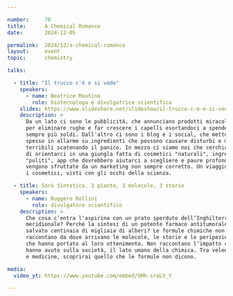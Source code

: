 ```yaml
---

number:     70
title:      A Chemical Romance
date:       2024-12-05

permalink:  2024/12/a-chemical-romance
layout:     event
topic:      chemistry

talks:

  - title: "Il trucco c'è e si vede"
    speakers:
      - name: Beatrice Mautino
        role: biotecnologa e divulgatrice scientifica
    slides: https://www.slideshare.net/slideshow/il-trucco-c-e-e-si-vede-beatrice-mautino/273900595
    description: >
      Da un lato ci sono le pubblicità, che annunciano prodotti miracolosi
      per eliminare rughe e far crescere i capelli esortandoci a spendere
      sempre più soldi. Dall'altro ci sono i blog e i social, che mettono
      spesso in allarme su ingredienti che possono causare disturbi e malattie
      terribili scatenando il panico. In mezzo ci siamo noi che cerchiamo
      di orientarci in una giungla fatta di cosmetici "naturali", ingredienti
      "puliti", app che dovrebbero aiutarci a scegliere e paure profonde che
      vengono sfruttate da un marketing non sempre corretto. Un viaggio fra
      i cosmetici, visti con gli occhi della scienza.

  - title: Sarò Sintetico. 3 piante, 3 molecole, 3 storie
    speakers:
      - name: Ruggero Rollini
        role: divulgatore scientifico
    description: >
      Che cosa c’entra l'aspirina con un prato sperduto dell’Inghilterra
      meridionale? Perché la sintesi di un potente farmaco antitumorale ha
      salvato centinaia di migliaia di alberi? Le formule chimiche non
      raccontano da dove arrivano le molecole, le storie e le peripezie
      che hanno portato al loro ottenimento. Non raccontano l’impatto che
      hanno avuto sulla società, il lato umano della chimica. Tra veleni
      e medicine, scoprirai quello che le formule non dicono.

media:
  video_yt: https://www.youtube.com/embed/SMh-sraLV_Y

---
```

